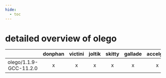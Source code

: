 ```yaml
---
hide:
  - toc
---
```


detailed overview of olego
==========================

| |donphan|victini|joltik|skitty|gallade|accelgor|swalot|doduo|
| :---: | :---: | :---: | :---: | :---: | :---: | :---: | :---: | :---: |
|olego/1.1.9-GCC-11.2.0|x|x|x|x|x|x|x|x|
